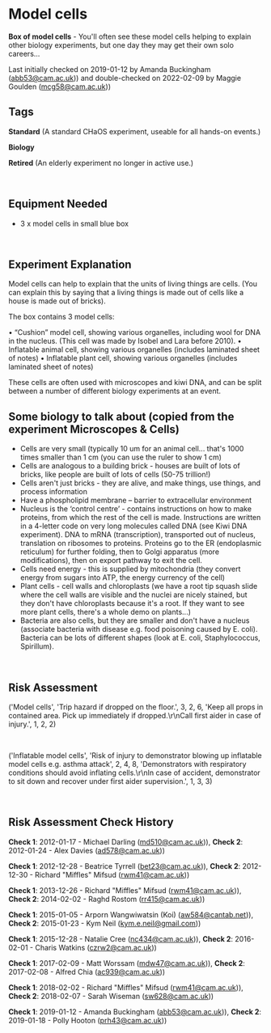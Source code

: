 # Model cells

**Box of model cells** - You'll often see these model cells helping to explain other biology experiments, but one day they may get their own solo careers...

Last initially checked on 2019-01-12 by Amanda Buckingham (abb53@cam.ac.uk)) and double-checked on 2022-02-09 by Maggie Goulden (mcg58@cam.ac.uk))

## Tags
<!--- Start Tags (DO NOT REMOVE THIS COMMENT) --->

**Standard** (A standard CHaOS experiment, useable for all hands-on events.)

**Biology**

**Retired** (An elderly experiment no longer in active use.)
<!--- End Tags (DO NOT REMOVE THIS COMMENT) --->

<br/>

## Equipment Needed 
- 3 x model cells in small blue box

<br/>

## Experiment Explanation 

Model cells can help to explain that the units of living things are cells. (You can explain this by saying that a living things is made out of cells like a house is made out of bricks).

The box contains 3 model cells:

• “Cushion” model cell, showing various organelles, including wool for DNA in the nucleus. (This cell was made by Isobel and Lara before 2010).
• Inflatable animal cell, showing various organelles (includes laminated sheet of notes)
• Inflatable plant cell, showing various organelles (includes laminated sheet of notes)

These cells are often used with microscopes and kiwi DNA, and can be split between a number of different biology experiments at an event. 


## Some biology to talk about (copied from the experiment Microscopes & Cells) ##
- Cells are very small (typically 10 um for an animal cell... that's 1000 times smaller than 1 cm (you can use the ruler to show 1 cm)
- Cells are analogous to a building brick - houses are built of lots of bricks, like people are built of lots of cells (50-75 trillion!)
- Cells aren't just bricks - they are alive, and make things, use things, and process information
- Have a phospholipid membrane – barrier to extracellular environment
- Nucleus is the ‘control centre’ - contains instructions on how to make proteins, from which the rest of the cell is made. Instructions are written in a 4-letter code on very long molecules called DNA (see Kiwi DNA experiment). DNA to mRNA (transcription), transported out of nucleus, translation on ribosomes to proteins. Proteins go to the ER (endoplasmic reticulum) for further folding, then to Golgi apparatus (more modifications), then on export pathway to exit the cell.
- Cells need energy - this is supplied by mitochondria (they convert energy from sugars into ATP, the energy currency of the cell)
- Plant cells - cell walls and chloroplasts (we have a root tip squash slide where the cell walls are visible and the nuclei are nicely stained, but they don't have chloroplasts because it's a root. If they want to see more plant cells, there's a whole demo on plants...)
- Bacteria are also cells, but they are smaller and don't have a nucleus (associate bacteria with disease e.g. food poisoning caused by E. coli). Bacteria can be lots of different shapes (look at E. coli, Staphylococcus, Spirillum).


<br/>

## Risk Assessment

('Model cells', 'Trip hazard if dropped on the floor.', 3, 2, 6, 'Keep all props in contained area. Pick up immediately if dropped.\r\nCall first aider in case of injury.', 1, 2, 2)

<br/>

('Inflatable model cells', 'Risk of injury to demonstrator blowing up inflatable model cells e.g. asthma attack', 2, 4, 8, 'Demonstrators with respiratory conditions should avoid inflating cells.\r\nIn case of accident, demonstrator to sit down and recover under first aider supervision.', 1, 3, 3)

<br/>

## Risk Assessment Check History 

**Check 1**: 2012-01-17 - Michael Darling (md510@cam.ac.uk)), **Check 2**: 2012-01-24 - Alex Davies (ad578@cam.ac.uk))

**Check 1**: 2012-12-28 - Beatrice Tyrrell (bet23@cam.ac.uk)), **Check 2**: 2012-12-30 - Richard "Miffles" Mifsud (rwm41@cam.ac.uk))

**Check 1**: 2013-12-26 - Richard "Miffles" Mifsud (rwm41@cam.ac.uk)), **Check 2**: 2014-02-02 - Raghd Rostom (rr415@cam.ac.uk))

**Check 1**: 2015-01-05 - Arporn Wangwiwatsin (Koi) (aw584@cantab.net)), **Check 2**: 2015-01-23 - Kym Neil (kym.e.neil@gmail.com))

**Check 1**: 2015-12-28 - Natalie Cree (nc434@cam.ac.uk)), **Check 2**: 2016-02-01 - Charis Watkins (czrw2@cam.ac.uk))

**Check 1**: 2017-02-09 - Matt Worssam (mdw47@cam.ac.uk)), **Check 2**: 2017-02-08 - Alfred Chia (ac939@cam.ac.uk))

**Check 1**: 2018-02-02 - Richard "Miffles" Mifsud (rwm41@cam.ac.uk)), **Check 2**: 2018-02-07 - Sarah Wiseman (sw628@cam.ac.uk))

**Check 1**: 2019-01-12 - Amanda Buckingham (abb53@cam.ac.uk)), **Check 2**: 2019-01-18 - Polly Hooton (prh43@cam.ac.uk))